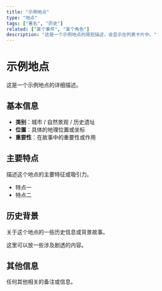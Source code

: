 ```yaml
---
title: "示例地点"
type: "地点"
tags: ["著名", "历史"]
related: ["某个事件", "某个角色"]
description: "这是一个示例地点的简短描述，会显示在列表卡片中。"
---
```


# 示例地点

这是一个示例地点的详细描述。

## 基本信息

- **类别**：城市 / 自然景观 / 历史遗址
- **位置**：具体的地理位置或坐标
- **重要性**：在故事中的重要性或作用

## 主要特点

描述这个地点的主要特征或吸引力。

- 特点一
- 特点二

## 历史背景

关于这个地点的一些历史信息或背景故事。

<div class="spoiler" data-source="《某部作品》章节名">
这里可以放一些涉及剧透的内容。
</div>

## 其他信息

任何其他相关的备注或信息。
